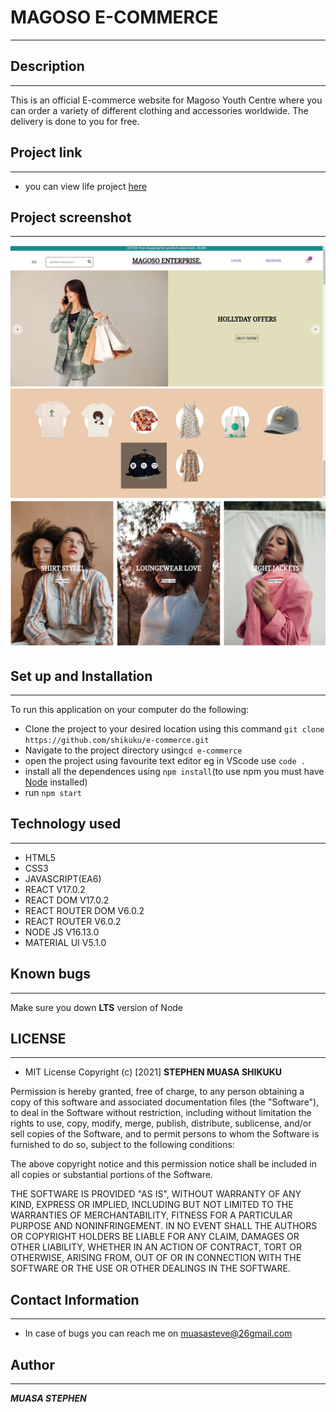# MAGOSO E-COMMERCE
---
## Description
---
This is an official E-commerce website for Magoso Youth Centre where you can order a variety of different clothing and accessories worldwide. The delivery is done to you for free.
## Project link
---
- you can view life project [here](https://github.com/shikuku/e-commerce.git)
## Project screenshot
***
![Website top section](public/images/ecommerce1.png)
![Website categories](public/images/ecommerce2.png)
![Website products](public/images/ecommerce3.png)
## Set up and Installation
---
To run this application on your computer do the following:
- Clone the project to your desired location using this command ```git clone https://github.com/shikuku/e-commerce.git```
- Navigate to the project directory using```cd e-commerce```
- open the project using favourite text editor eg in VScode use ```code .```
- install all the dependences using ```npm install```(to use npm you must have [Node](https://nodejs.org/en/) installed)
- run ```npm start```
## Technology used
---
- HTML5
- CSS3 
- JAVASCRIPT(EA6)
- REACT V17.0.2
- REACT DOM V17.0.2
- REACT ROUTER DOM V6.0.2
- REACT ROUTER V6.0.2
- NODE JS V16.13.0
- MATERIAL UI V5.1.0
## Known bugs
---
Make sure you down **LTS** version of Node
## LICENSE
---
- MIT License
Copyright (c) [2021] **STEPHEN MUASA SHIKUKU**

Permission is hereby granted, free of charge, to any person obtaining a copy
of this software and associated documentation files (the "Software"), to deal
in the Software without restriction, including without limitation the rights
to use, copy, modify, merge, publish, distribute, sublicense, and/or sell
copies of the Software, and to permit persons to whom the Software is
furnished to do so, subject to the following conditions:

The above copyright notice and this permission notice shall be included in all
copies or substantial portions of the Software.

THE SOFTWARE IS PROVIDED "AS IS", WITHOUT WARRANTY OF ANY KIND, EXPRESS OR
IMPLIED, INCLUDING BUT NOT LIMITED TO THE WARRANTIES OF MERCHANTABILITY,
FITNESS FOR A PARTICULAR PURPOSE AND NONINFRINGEMENT. IN NO EVENT SHALL THE
AUTHORS OR COPYRIGHT HOLDERS BE LIABLE FOR ANY CLAIM, DAMAGES OR OTHER
LIABILITY, WHETHER IN AN ACTION OF CONTRACT, TORT OR OTHERWISE, ARISING FROM,
OUT OF OR IN CONNECTION WITH THE SOFTWARE OR THE USE OR OTHER DEALINGS IN THE
SOFTWARE.
## Contact Information
***
- In case of bugs you can reach me on muasasteve@26gmail.com
## Author
---
***MUASA STEPHEN***
